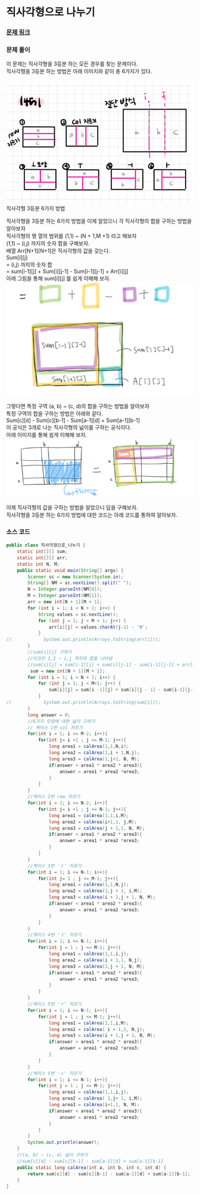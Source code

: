# 직사각형으로 나누기

### [문제 링크](https://www.acmicpc.net/problem/1451)

### 문제 풀이
이 문제는 직사각형을 3등분 하는 모든 경우를 찾는 문제이다. </br>
직사각형을 3등분 하는 방법은 아래 이미지와 같이 총 6가지가 있다. </br>

![splitShape.png](splitShape.png)
직사각형 3등분 6가지 방법

직사각형을 3등분 하는 6가지 방법을 이제 알았으니 각 직사각형의 합을 구하는 방법을 알아보자 </br>
직사각형의 행 열의 범위를 (1,1) ~ (N + 1,M +1) 라고 해보자  </br>
(1,1) ~ (i,j) 까지의 숫자 합을 구해보자. </br>
배열 Arr[N+1][N+1]은 직사각형의 값을 갖는다. </br>
Sum[i][j]  </br>
= (i,j) 까지의 숫자 합 </br>
= sum[i-1][j] + Sum[i][j-1] - Sum[i-1][j-1] + Arr[i][j] </br>
아래 그림을 통해 sum[i][j] 를 쉽게 이해해 보자.
![sum.png](sum.png)

그렇다면 특정 구역 (a, b) ~ (c, d)의 합을 구하는 방법을 알아보자 </br>
특정 구역의 합을 구하는 방법은 아래와 같다. </br>
Sum[c][d] - Sum[c][b-1] - Sum[a-1][d] + Sum[a-1][b-1]  </br>
이 공식은 3개로 나눈 직사각형의 넓이를 구하는 공식이다. </br>
아래 이미지를 통해 쉽게 이해해 보자.</br>
![area.png](area.png)

이제 직사각형의 값을 구하는 방법을 알았으니 답을 구해보자. </br>
직사각형을 3등분 하는 6가지 방법에 대한 코드는 아래 코드를 통하여 알아보자. </br>

### 소스 코드
```java
public class 직사각형으로_나누기 {
    static int[][] sum;
    static int[][] arr;
    static int N, M;
    public static void main(String[] args) {
        Scanner sc = new Scanner(System.in);
        String[] NM = sc.nextLine().split(" ");
        N = Integer.parseInt(NM[0]);
        M = Integer.parseInt(NM[1]);
        arr = new int[N + 1][M + 1];
        for (int i = 1; i < N + 1; i++) {
            String values = sc.nextLine();
            for (int j = 1; j < M + 1; j++) {
                arr[i][j] = values.charAt(j-1) - '0';
            }
//            System.out.println(Arrays.toString(arr[i]));
        }
        //sum[i][j] 구하기
        //이것은 1,1 ~ i,j 까지의 합을 나타냄
        //sum[i][j] = sum[i-1][j] + sum[i][j-1] - sum[i-1][j-1] + arr[i][j]
         sum = new int[N + 1][M + 1];
        for (int i = 1; i < N + 1; i++) {
            for (int j = 1; j < M+1; j++) {
                sum[i][j] = sum[i -1][j] + sum[i][j - 1] - sum[i-1][j-1] +  arr[i][j];
            }
//            System.out.println(Arrays.toString(sum[i]));
        }
        long answer = 0;
        //6가지 모양에 대한 넓이 구하기
        // 케이스 1번 col 자르기
        for(int i = 1; i <= M-2; i++){
            for(int j= i +1 ; j <= M-1; j++){
                long area1 = calArea(1,1,N,i);
                long area2 = calArea(1,i + 1,N,j);
                long area3 = calArea(1,j+1, N, M);
                if(answer < area1 * area2 * area3){
                    answer = area1 * area2 *area3;
                }
            }
        }
        //케이스 2번 row 자르기
        for(int i = 1; i <= N-2; i++){
            for(int j= i +1 ; j <= N-1; j++){
                long area1 = calArea(1,1,i,M);
                long area2 = calArea(i+1,1, j,M);
                long area3 = calArea(j + 1,1, N, M);
                if(answer < area1 * area2 * area3){
                    answer = area1 * area2 *area3;
                }
            }
        }
        //케이스 3번 'ㅏ' 자르기
        for(int i = 1; i <= N-1; i++){
            for(int j= 1 ; j <= M-1; j++){
                long area1 = calArea(1,1,N,j);
                long area2 = calArea(1,j + 1, i,M);
                long area3 = calArea(i + 1,j + 1, N, M);
                if(answer < area1 * area2 * area3){
                    answer = area1 * area2 *area3;
                }
            }
        }
        //케이스 4번 'ㅓ' 자르기
        for(int i = 1; i <= N-1; i++){
            for(int j = 1 ; j <= M-1; j++){
                long area1 = calArea(1,1,i,j);
                long area2 = calArea(i + 1,1, N,j);
                long area3 = calArea(1,j + 1, N, M);
                if(answer < area1 * area2 * area3){
                    answer = area1 * area2 *area3;
                }
            }
        }
        //케이스 5번 'ㅜ' 자르기
        for(int i = 1; i <= N-1; i++){
            for(int j = 1 ; j <= M-1; j++){
                long area1 = calArea(1,1,i,M);
                long area2 = calArea( i + 1,1, N,j);
                long area3 = calArea(i + 1,j + 1, N, M);
                if(answer < area1 * area2 * area3){
                    answer = area1 * area2 *area3;
                }
            }
        }
        //케이스 5번 'ㅗ' 자르기
        for(int i = 1; i <= N-1; i++){
            for(int j = 1 ; j <= M-1; j++){
                long area1 = calArea(1,1,i,j);
                long area2 = calArea( 1,j+ 1, i,M);
                long area3 = calArea(i+1,1, N, M);
                if(answer < area1 * area2 * area3){
                    answer = area1 * area2 *area3;
                }
            }
        }
        System.out.println(answer);
    }
    //(a, b) ~ (c, d) 넓이 구하기
    //sum[c][d] - sum[c][b-1] - sum[a-1][d] + sum[a-1][b-1]
    public static long calArea(int a, int b, int c, int d) {
        return sum[c][d] - sum[c][b-1] - sum[a-1][d] + sum[a-1][b-1];
    }
}

```

